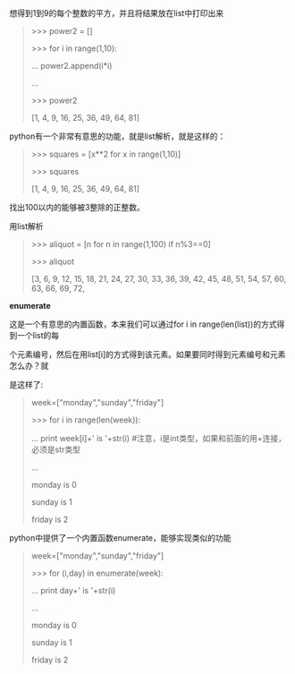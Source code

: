 想得到1到9的每个整数的平方，并且将结果放在list中打印出来

> &gt;&gt;&gt; power2 = \[\]
>
> &gt;&gt;&gt; for i in range\(1,10\):
>
> ... power2.append\(i\*i\)
>
> ...
>
> &gt;&gt;&gt; power2
>
> \[1, 4, 9, 16, 25, 36, 49, 64, 81\]

python有一个非常有意思的功能，就是list解析，就是这样的：

> &gt;&gt;&gt; squares = \[x\*\*2 for x in range\(1,10\)\]
>
> &gt;&gt;&gt; squares
>
> \[1, 4, 9, 16, 25, 36, 49, 64, 81\]

找出100以内的能够被3整除的正整数。

用list解析

> &gt;&gt;&gt; aliquot = \[n for n in range\(1,100\) if n%3==0\]
>
> &gt;&gt;&gt; aliquot
>
> \[3, 6, 9, 12, 15, 18, 21, 24, 27, 30, 33, 36, 39, 42, 45, 48, 51, 54, 57, 60, 63, 66, 69, 72,

**enumerate**

这是一个有意思的内置函数，本来我们可以通过for i in range\(len\(list\)\)的方式得到一个list的每

个元素编号，然后在用list\[i\]的方式得到该元素。如果要同时得到元素编号和元素怎么办？就

是这样了:

> week=\["monday","sunday","friday"\]
>
> &gt;&gt;&gt; for i in range\(len\(week\)\):
>
> ... print week\[i\]+' is '+str\(i\) \#注意，i是int类型，如果和前面的用+连接，必须是str类型
>
> ...
>
> monday is 0
>
> sunday is 1
>
> friday is 2

python中提供了一个内置函数enumerate，能够实现类似的功能

> week=\["monday","sunday","friday"\]
>
> &gt;&gt;&gt; for \(i,day\) in enumerate\(week\):
>
> ... print day+' is '+str\(i\)
>
> ...
>
> monday is 0
>
> sunday is 1
>
> friday is 2



